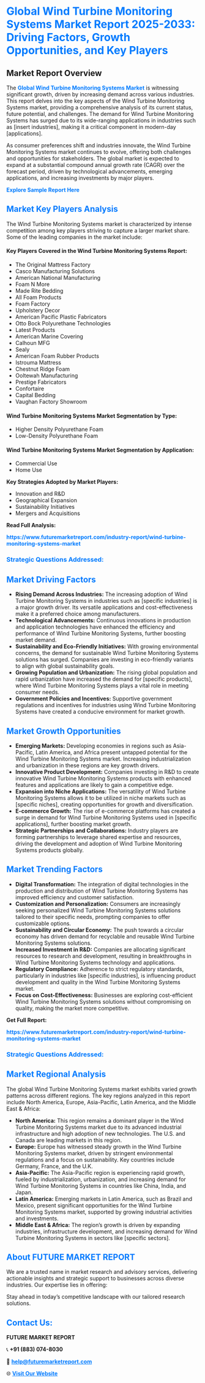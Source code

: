 <h1 style="color: #007BFF;">Global Wind Turbine Monitoring Systems Market Report 2025-2033: Driving Factors, Growth Opportunities, and Key Players</h1>

<section id="overview">
<h2>Market Report Overview</h2>
<p>The <a href="https://www.futuremarketreport.com/industry-report/wind-turbine-monitoring-systems-market" style="color: #007BFF; text-decoration: none;"><strong>Global Wind Turbine Monitoring Systems Market</strong></a> is witnessing significant growth, driven by increasing demand across various industries. This report delves into the key aspects of the Wind Turbine Monitoring Systems market, providing a comprehensive analysis of its current status, future potential, and challenges. The demand for Wind Turbine Monitoring Systems has surged due to its wide-ranging applications in industries such as [insert industries], making it a critical component in modern-day [applications].</p>
<p>As consumer preferences shift and industries innovate, the Wind Turbine Monitoring Systems market continues to evolve, offering both challenges and opportunities for stakeholders. The global market is expected to expand at a substantial compound annual growth rate (CAGR) over the forecast period, driven by technological advancements, emerging applications, and increasing investments by major players.</p>
</section>

<section id="overview">
<p><a href="https://www.futuremarketreport.com/request-sample/reportId=35073" style="color: #007BFF; text-decoration: none;"><strong>Explore Sample Report Here</strong></a></p>
</section>

<section id="key-players">
<h2 style="color: #007BFF;">Market Key Players Analysis</h2>
<p>The Wind Turbine Monitoring Systems market is characterized by intense competition among key players striving to capture a larger market share. Some of the leading companies in the market include:</p>
<h4>Key Players Covered in the Wind Turbine Monitoring Systems Report:</h4>
<ul><li>The Original Mattress Factory</li><li>Casco Manufacturing Solutions</li><li>American National Manufacturing</li><li>Foam N More</li><li>Made Rite Bedding</li><li>All Foam Products</li><li>Foam Factory</li><li>Upholstery Decor</li><li>American Pacific Plastic Fabricators</li><li>Otto Bock Polyurethane Technologies</li><li>Latest Products</li><li>American Marine Covering</li><li>Calhoun MFG</li><li>Sealy</li><li>American Foam Rubber Products</li><li>Istrouma Mattress</li><li>Chestnut Ridge Foam</li><li>Ooltewah Manufacturing</li><li>Prestige Fabricators</li><li>Confortaire</li><li>Capital Bedding</li><li>Vaughan Factory Showroom</li></ul>
<h4>Wind Turbine Monitoring Systems Market Segmentation by Type:</h4>
<ul><li>Higher Density Polyurethane Foam</li><li>Low-Density Polyurethane Foam</li></ul>

<h4>Wind Turbine Monitoring Systems Market Segmentation by Application:</h4>
<ul><li>Commercial Use</li><li>Home Use</li></ul>
<p><strong>Key Strategies Adopted by Market Players:</strong></p>
<ul>
<li>Innovation and R&D</li>
<li>Geographical Expansion</li>
<li>Sustainability Initiatives</li>
<li>Mergers and Acquisitions</li>
</ul>
</section>

<section>
<p><strong>Read Full Analysis: </strong></p><a href="https://www.futuremarketreport.com/industry-report/wind-turbine-monitoring-systems-market" style="color: #007BFF; text-decoration: none;"><strong>https://www.futuremarketreport.com/industry-report/wind-turbine-monitoring-systems-market</strong></a>
<h3 style="color: #007BFF;">Strategic Questions Addressed:</h3>
</section>

<section id="driving-factors">
<h2 style="color: #007BFF;">Market Driving Factors</h2>
<ul>
<li><strong>Rising Demand Across Industries:</strong> The increasing adoption of Wind Turbine Monitoring Systems in industries such as [specific industries] is a major growth driver. Its versatile applications and cost-effectiveness make it a preferred choice among manufacturers.</li>
<li><strong>Technological Advancements:</strong> Continuous innovations in production and application technologies have enhanced the efficiency and performance of Wind Turbine Monitoring Systems, further boosting market demand.</li>
<li><strong>Sustainability and Eco-Friendly Initiatives:</strong> With growing environmental concerns, the demand for sustainable Wind Turbine Monitoring Systems solutions has surged. Companies are investing in eco-friendly variants to align with global sustainability goals.</li>
<li><strong>Growing Population and Urbanization:</strong> The rising global population and rapid urbanization have increased the demand for [specific products], where Wind Turbine Monitoring Systems plays a vital role in meeting consumer needs.</li>
<li><strong>Government Policies and Incentives:</strong> Supportive government regulations and incentives for industries using Wind Turbine Monitoring Systems have created a conducive environment for market growth.</li>
</ul>
</section>

<section id="growth-opportunities">
<h2 style="color: #007BFF;">Market Growth Opportunities</h2>
<ul>
<li><strong>Emerging Markets:</strong> Developing economies in regions such as Asia-Pacific, Latin America, and Africa present untapped potential for the Wind Turbine Monitoring Systems market. Increasing industrialization and urbanization in these regions are key growth drivers.</li>
<li><strong>Innovative Product Development:</strong> Companies investing in R&D to create innovative Wind Turbine Monitoring Systems products with enhanced features and applications are likely to gain a competitive edge.</li>
<li><strong>Expansion into Niche Applications:</strong> The versatility of Wind Turbine Monitoring Systems allows it to be utilized in niche markets such as [specific niches], creating opportunities for growth and diversification.</li>
<li><strong>E-commerce Growth:</strong> The rise of e-commerce platforms has created a surge in demand for Wind Turbine Monitoring Systems used in [specific applications], further boosting market growth.</li>
<li><strong>Strategic Partnerships and Collaborations:</strong> Industry players are forming partnerships to leverage shared expertise and resources, driving the development and adoption of Wind Turbine Monitoring Systems products globally.</li>
</ul>
</section>

<section id="trending-factors">
<h2 style="color: #007BFF;">Market Trending Factors</h2>
<ul>
<li><strong>Digital Transformation:</strong> The integration of digital technologies in the production and distribution of Wind Turbine Monitoring Systems has improved efficiency and customer satisfaction.</li>
<li><strong>Customization and Personalization:</strong> Consumers are increasingly seeking personalized Wind Turbine Monitoring Systems solutions tailored to their specific needs, prompting companies to offer customizable options.</li>
<li><strong>Sustainability and Circular Economy:</strong> The push towards a circular economy has driven demand for recyclable and reusable Wind Turbine Monitoring Systems solutions.</li>
<li><strong>Increased Investment in R&D:</strong> Companies are allocating significant resources to research and development, resulting in breakthroughs in Wind Turbine Monitoring Systems technology and applications.</li>
<li><strong>Regulatory Compliance:</strong> Adherence to strict regulatory standards, particularly in industries like [specific industries], is influencing product development and quality in the Wind Turbine Monitoring Systems market.</li>
<li><strong>Focus on Cost-Effectiveness:</strong> Businesses are exploring cost-efficient Wind Turbine Monitoring Systems solutions without compromising on quality, making the market more competitive.</li>
</ul>
</section>

<section>
<p><strong>Get Full Report: </strong></p><a href="https://www.futuremarketreport.com/industry-report/wind-turbine-monitoring-systems-market" style="color: #007BFF; text-decoration: none;"><strong>https://www.futuremarketreport.com/industry-report/wind-turbine-monitoring-systems-market</strong></a>
<h3 style="color: #007BFF;">Strategic Questions Addressed:</h3>
</section>


<section id="regional-analysis">
<h2 style="color: #007BFF;">Market Regional Analysis</h2>
<p>The global Wind Turbine Monitoring Systems market exhibits varied growth patterns across different regions. The key regions analyzed in this report include North America, Europe, Asia-Pacific, Latin America, and the Middle East & Africa:</p>
<ul>
<li><strong>North America:</strong> This region remains a dominant player in the Wind Turbine Monitoring Systems market due to its advanced industrial infrastructure and high adoption of new technologies. The U.S. and Canada are leading markets in this region.</li>
<li><strong>Europe:</strong> Europe has witnessed steady growth in the Wind Turbine Monitoring Systems market, driven by stringent environmental regulations and a focus on sustainability. Key countries include Germany, France, and the U.K.</li>
<li><strong>Asia-Pacific:</strong> The Asia-Pacific region is experiencing rapid growth, fueled by industrialization, urbanization, and increasing demand for Wind Turbine Monitoring Systems in countries like China, India, and Japan.</li>
<li><strong>Latin America:</strong> Emerging markets in Latin America, such as Brazil and Mexico, present significant opportunities for the Wind Turbine Monitoring Systems market, supported by growing industrial activities and investments.</li>
<li><strong>Middle East & Africa:</strong> The region’s growth is driven by expanding industries, infrastructure development, and increasing demand for Wind Turbine Monitoring Systems in sectors like [specific sectors].</li>
</ul>
</section>

<footer>
<h2 style="color: #007BFF;">About FUTURE MARKET REPORT</h2>
<p>We are a trusted name in market research and advisory services, delivering actionable insights and strategic support to businesses across diverse industries. Our expertise lies in offering:</p>

<p>Stay ahead in today’s competitive landscape with our tailored research solutions.</p>

<h2 style="color: #007BFF;">Contact Us:</h2>
<p><strong>FUTURE MARKET REPORT</strong></p>
<p>📞 <strong>+91 (883) 074-8030</strong></p>
<p>📧 <strong><a href="mailto:help@futuremarketreport.com" style="color: #007BFF;">help@futuremarketreport.com</a></strong></p>
<p>🌐 <strong><a href="https://www.futuremarketreport.com/" style="color: #007BFF;">Visit Our Website</a></strong></p>
</footer>